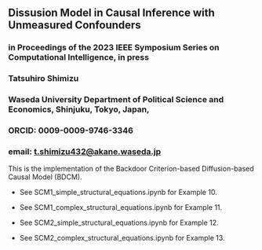 ## Dissusion Model in Causal Inference with Unmeasured Confounders
### in Proceedings of the 2023 IEEE Symposium Series on Computational Intelligence, in press
### Tatsuhiro Shimizu
### Waseda University Department of Political Science and Economics, Shinjuku, Tokyo, Japan, 
### ORCID: 0009-0009-9746-3346
### email: t.shimizu432@akane.waseda.jp

This is the implementation of the Backdoor Criterion-based Diffusion-based Causal Model (BDCM). 

- See SCM1_simple_structural_equations.ipynb for Example 10.

- See SCM1_complex_structural_equations.ipynb for Example 11.

- See SCM2_simple_structural_equations.ipynb for Example 12.

- See SCM2_complex_structural_equations.ipynb for Example 13.
